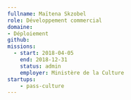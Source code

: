 ```yaml
---
fullname: Maïtena Skzobel
role: Développement commercial
domaine:
- Déploiement
github:
missions:
  - start: 2018-04-05
    end: 2018-12-31
    status: admin
    employer: Ministère de la Culture
startups:
    - pass-culture
---
```

